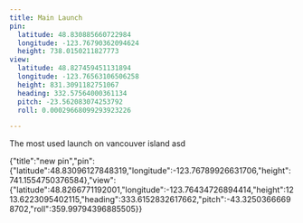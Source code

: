 ```yaml
---
title: Main Launch
pin:
  latitude: 48.830885660722984
  longitude: -123.76790362094624
  height: 738.0150211827773
view:
  latitude: 48.827459451131894
  longitude: -123.76563106506258
  height: 831.3091182751067
  heading: 332.57564000361134
  pitch: -23.562083074253792
  roll: 0.00029668099293923226

---
```


The most used launch on vancouver island asd
<!--more-->



{"title":"new pin","pin":{"latitude":48.83096127848319,"longitude":-123.76789926631706,"height":741.1554750376584},"view":{"latitude":48.8266771192001,"longitude":-123.76434726894414,"height":1213.6223095402115,"heading":333.6152832617662,"pitch":-43.32503666698702,"roll":359.99794396885505}}